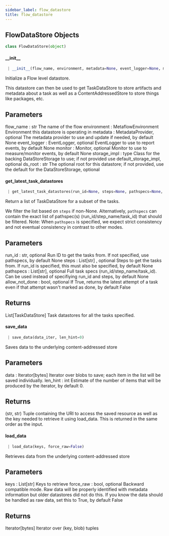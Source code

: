 ```yaml
---
sidebar_label: flow_datastore
title: flow_datastore
---
```


## FlowDataStore Objects

```python
class FlowDataStore(object)
```

#### \_\_init\_\_

```python
 | __init__(flow_name, environment, metadata=None, event_logger=None, monitor=None, storage_impl=None, ds_root=None)
```

Initialize a Flow level datastore.

This datastore can then be used to get TaskDataStore to store artifacts
and metadata about a task as well as a ContentAddressedStore to store
things like packages, etc.

Parameters
----------
flow_name : str
    The name of the flow
environment : MetaflowEnvironment
    Environment this datastore is operating in
metadata : MetadataProvider, optional
    The metadata provider to use and update if needed, by default None
event_logger : EventLogger, optional
    EventLogger to use to report events, by default None
monitor : Monitor, optional
    Monitor to use to measure/monitor events, by default None
storage_impl : type
    Class for the backing DataStoreStorage to use; if not provided use
    default_storage_impl, optional
ds_root : str
    The optional root for this datastore; if not provided, use the
    default for the DataStoreStorage, optional

#### get\_latest\_task\_datastores

```python
 | get_latest_task_datastores(run_id=None, steps=None, pathspecs=None, allow_not_done=False)
```

Return a list of TaskDataStore for a subset of the tasks.

We filter the list based on `steps` if non-None.
Alternatively, `pathspecs` can contain the exact list of pathspec(s)
(run_id/step_name/task_id) that should be filtered.
Note: When `pathspecs` is specified, we expect strict consistency and
not eventual consistency in contrast to other modes.

Parameters
----------
run_id : str, optional
Run ID to get the tasks from. If not specified, use pathspecs,
by default None
steps : List[str] , optional
Steps to get the tasks from. If run_id is specified, this
must also be specified, by default None
pathspecs : List[str], optional
Full task specs (run_id/step_name/task_id). Can be used instead of
specifiying run_id and steps, by default None
allow_not_done : bool, optional
If True, returns the latest attempt of a task even if that attempt
wasn&#x27;t marked as done, by default False

Returns
-------
List[TaskDataStore]
Task datastores for all the tasks specified.

#### save\_data

```python
 | save_data(data_iter, len_hint=0)
```

Saves data to the underlying content-addressed store

Parameters
----------
data : Iterator[bytes]
    Iterator over blobs to save; each item in the list will be saved individually.
len_hint : int
    Estimate of the number of items that will be produced by the iterator,
    by default 0.

Returns
-------
(str, str)
    Tuple containing the URI to access the saved resource as well as
    the key needed to retrieve it using load_data. This is returned in
    the same order as the input.

#### load\_data

```python
 | load_data(keys, force_raw=False)
```

Retrieves data from the underlying content-addressed store

Parameters
----------
keys : List[str]
    Keys to retrieve
force_raw : bool, optional
    Backward compatible mode. Raw data will be properly identified with
    metadata information but older datastores did not do this. If you
    know the data should be handled as raw data, set this to True,
    by default False

Returns
-------
Iterator[bytes]
    Iterator over (key, blob) tuples

